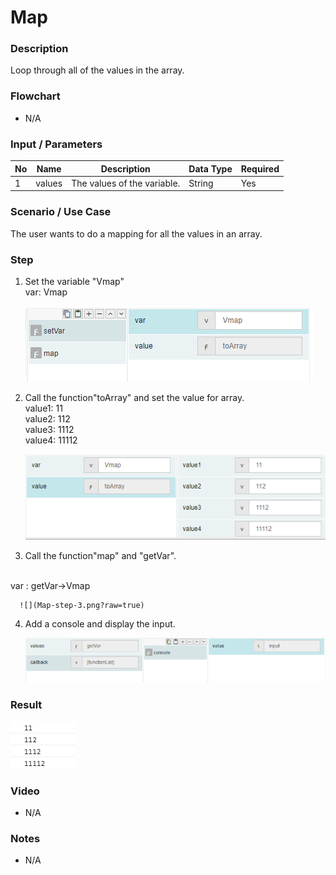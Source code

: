 ﻿# Map

### Description

Loop through all of the values in the array.

### Flowchart

- N/A 

### Input / Parameters

| No | Name | Description | Data Type | Required |
| ------ | ------ | ------ |------ | ------ |
| 1 | values | The values of the variable. | String | Yes  |

### Scenario / Use Case

The user wants to do a mapping for all the values in an array.

### Step

1. Set the variable "Vmap"
   <br>
   var: Vmap
   
    ![](Map-step-1.png?raw=true)
    
2. Call the function"toArray" and set the value for array.
   <br>
   value1: 11<br/>
   value2: 112<br/>
   value3: 1112<br/>
   value4: 11112<br/>
   
     ![](Map-step-2.png?raw=true)
     
3. Call the function"map" and "getVar".
<br>
var : getVar->Vmap <br />
     
      ![](Map-step-3.png?raw=true)
      
4. Add a console and display the input.
      
      ![](Map-step-4.png?raw=true)

### Result

 ![](Map-result-1.png?raw=true)

### Video

- N/A

<!--[![Video](http://i.imgur.com/Ot5DWAW.png)](https://youtu.be/StTqXEQ2l-Y?t=35s)-->

### Notes

- N/A